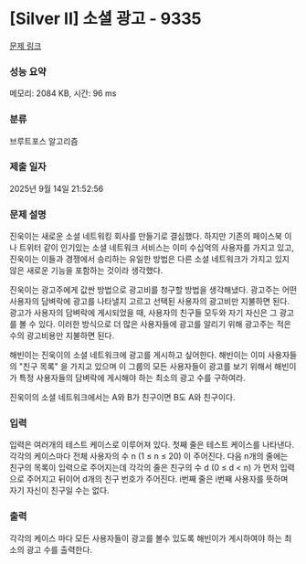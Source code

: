 # [Silver II] 소셜 광고 - 9335 

[문제 링크](https://www.acmicpc.net/problem/9335) 

### 성능 요약

메모리: 2084 KB, 시간: 96 ms

### 분류

브루트포스 알고리즘

### 제출 일자

2025년 9월 14일 21:52:56

### 문제 설명

<p>진욱이는 새로운 소셜 네트워킹 회사를 만들기로 결심했다. 하지만 기존의 페이스북 이나 트위터 같이 인기있는 소셜 네트워크 서비스는 이미 수십억의 사용자를 가지고 있고, 진욱이는 이들과 경쟁에서 승리하는 유일한 방법은 다른 소셜 네트워크가 가지고 있지 않은 새로운 기능을 포함하는 것이라 생각했다.</p>

<p>진욱이는 광고주에게 값싼 방법으로 광고비를 청구할 방법을 생각해냈다. 광고주는 어떤 사용자의 담벼락에 광고를 나타낼지 고르고 선택된 사용자의 광고비만 지불하면 된다. 광고가 사용자의 담벼락에 게시되었을 때, 사용자의 친구들 모두와 자기 자신은 그 광고를 볼 수 있다. 이러한 방식으로 더 많은 사용자들에 광고를 알리기 위해 광고주는 적은 수의 광고비용만 지불하면 된다.</p>

<p>해빈이는 진욱이의 소셜 네트워크에 광고를 게시하고 싶어한다. 해빈이는 이미 사용자들의 "친구 목록" 을 가지고 있으며 이 그룹의 모든 사용자들이 광고를 보기 위해서 해빈이가 특정 사용자들의 담벼락에 게시해야 하는 최소의 광고 수를 구하여라.</p>

<p>진욱이의 소셜 네트워크에서는 A와 B가 친구이면 B도 A와 친구이다.</p>

### 입력 

 <p>입력은 여러개의 테스트 케이스로 이루어져 있다. 첫째 줄은 테스트 케이스를 나타낸다. 각각의 케이스마다 전체 사용자의 수 n (1 ≤ n ≤ 20) 이 주어진다. 다음 n개의 줄에는 친구의 목록이 입력으로 주어지는데 각각의 줄은 친구의 수 d (0 ≤ d < n) 가 먼저 입력으로 주어지고 뒤이어 d개의 친구 번호가 주어진다. i번째 줄은 i번째 사용자를 뜻하며 자기 자신이 친구일 수는 없다.</p>

### 출력 

 <p>각각의 케이스 마다 모든 사용자들이 광고를 볼수 있도록 해빈이가 게시하여야 하는 최소의 광고 수를 출력한다.</p>

